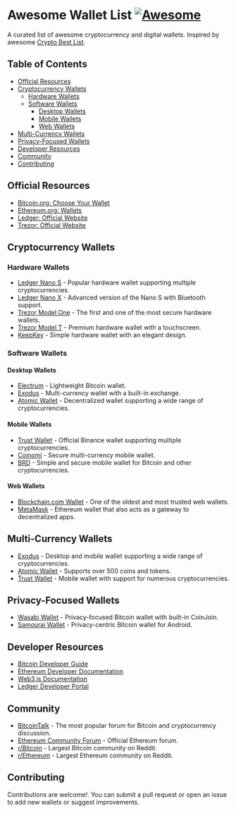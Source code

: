 # Awesome Wallet List [![Awesome](https://awesome.re/badge.svg)](https://awesome.re)

A curated list of awesome cryptocurrency and digital wallets.
Inspired by awesome [Crypto Best List](https://cryptobestlist.com/category/crypto-wallets/).
## Table of Contents

- [Official Resources](#official-resources)
- [Cryptocurrency Wallets](#cryptocurrency-wallets)
  - [Hardware Wallets](#hardware-wallets)
  - [Software Wallets](#software-wallets)
    - [Desktop Wallets](#desktop-wallets)
    - [Mobile Wallets](#mobile-wallets)
    - [Web Wallets](#web-wallets)
- [Multi-Currency Wallets](#multi-currency-wallets)
- [Privacy-Focused Wallets](#privacy-focused-wallets)
- [Developer Resources](#developer-resources)
- [Community](#community)
- [Contributing](#contributing)

## Official Resources

- [Bitcoin.org: Choose Your Wallet](https://bitcoin.org/en/choose-your-wallet)
- [Ethereum.org: Wallets](https://ethereum.org/en/wallets/)
- [Ledger: Official Website](https://www.ledger.com/)
- [Trezor: Official Website](https://trezor.io/)

## Cryptocurrency Wallets

### Hardware Wallets

- [Ledger Nano S](https://www.ledger.com/products/ledger-nano-s) - Popular hardware wallet supporting multiple cryptocurrencies.
- [Ledger Nano X](https://www.ledger.com/products/ledger-nano-x) - Advanced version of the Nano S with Bluetooth support.
- [Trezor Model One](https://trezor.io/modelone) - The first and one of the most secure hardware wallets.
- [Trezor Model T](https://trezor.io/modelt) - Premium hardware wallet with a touchscreen.
- [KeepKey](https://shapeshift.com/keepkey) - Simple hardware wallet with an elegant design.

### Software Wallets

#### Desktop Wallets

- [Electrum](https://electrum.org/) - Lightweight Bitcoin wallet.
- [Exodus](https://www.exodus.com/) - Multi-currency wallet with a built-in exchange.
- [Atomic Wallet](https://atomicwallet.io/) - Decentralized wallet supporting a wide range of cryptocurrencies.

#### Mobile Wallets

- [Trust Wallet](https://cryptobestlist.com/trust-wallet/) - Official Binance wallet supporting multiple cryptocurrencies.
- [Coinomi](https://cryptobestlist.com/coinomi/) - Secure multi-currency mobile wallet.
- [BRD](https://brd.com/) - Simple and secure mobile wallet for Bitcoin and other cryptocurrencies.

#### Web Wallets

- [Blockchain.com Wallet](https://www.blockchain.com/wallet) - One of the oldest and most trusted web wallets.
- [MetaMask](https://metamask.io/) - Ethereum wallet that also acts as a gateway to decentralized apps.

## Multi-Currency Wallets

- [Exodus](https://cryptobestlist.com/exodus/) - Desktop and mobile wallet supporting a wide range of cryptocurrencies.
- [Atomic Wallet](https://atomicwallet.io/) - Supports over 500 coins and tokens.
- [Trust Wallet](https://cryptobestlist.com/trust-wallet/) - Mobile wallet with support for numerous cryptocurrencies.

## Privacy-Focused Wallets

- [Wasabi Wallet](https://wasabiwallet.io/) - Privacy-focused Bitcoin wallet with built-in CoinJoin.
- [Samourai Wallet](https://samouraiwallet.com/) - Privacy-centric Bitcoin wallet for Android.

## Developer Resources

- [Bitcoin Developer Guide](https://developer.bitcoin.org/devguide/)
- [Ethereum Developer Documentation](https://ethereum.org/en/developers/docs/)
- [Web3.js Documentation](https://web3js.readthedocs.io/)
- [Ledger Developer Portal](https://developers.ledger.com/)

## Community

- [BitcoinTalk](https://bitcointalk.org/) - The most popular forum for Bitcoin and cryptocurrency discussion.
- [Ethereum Community Forum](https://forum.ethereum.org/) - Official Ethereum forum.
- [r/Bitcoin](https://www.reddit.com/r/Bitcoin/) - Largest Bitcoin community on Reddit.
- [r/Ethereum](https://www.reddit.com/r/ethereum/) - Largest Ethereum community on Reddit.

## Contributing

Contributions are welcome!. You can submit a pull request or open an issue to add new wallets or suggest improvements.
